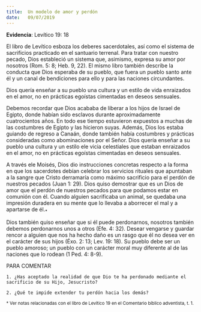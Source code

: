 ```yaml
---
title:  Un modelo de amor y perdón 
date:   09/07/2019
---
```


**Evidencia**: Levítico 19: 18 

El libro de Levítico esboza los deberes sacerdotales, así como el sistema de sacrificios practicado en el santuario terrenal. Para tratar con nuestro pecado, Dios estableció un sistema que, asimismo, expresa su amor por nosotros (Rom. 5: 8; Heb. 9, 22). El mismo libro también describe la conducta que Dios esperaba de su pueblo, que fuera un pueblo santo ante él y un canal de bendiciones para ello y para las naciones circundantes. 

Dios quería enseñar a su pueblo una cultura y un estilo de vida enraizados en el amor, no en prácticas egoístas cimentadas en deseos sensuales. 

Debemos recordar que Dios acababa de liberar a los hijos de Israel de Egipto, donde habían sido esclavos durante aproximadamente cuatrocientos años. En todo ese tiempo estuvieron expuestos a muchas de las costumbres de Egipto y las hicieron suyas. Además, Dios los estaba guiando de regreso a Canaán, donde también había costumbres y prácticas consideradas como abominaciones por el Señor. Dios quería enseñar a su pueblo una cultura y un estilo ele vicia celestiales que estaban enraizados en el amor, no en prácticas egoístas cimentadas en deseos sensuales. 

A través ele Moisés, Dios dio instrucciones concretas respecto a la forma en que los sacerdotes debían celebrar los servicios rituales que apuntaban a la sangre que Cristo derramaría como máximo sacrificio para el perdón de nuestros pecados (Juan 1: 29). Dios quiso demostrar que es un Dios de amor que el perdón de nuestros pecados para que podamos estar en comunión con él. Cuando alguien sacrificaba un animal, se quedaba una impresión duradera en su mente que lo llevaba a aborrecer el mal y a apartarse de él.<sub>*</sub>

Dios también quiso enseñar que si él puede perdonarnos, nosotros también debemos perdonarnos unos a otros (Efe. 4: 32). Desear vengarse y guardar rencor a alguien que nos ha hecho daño es un rasgo que él no desea ver en el carácter de sus hijos (Éxo. 2: 13; Lev. 19: 18). Su pueblo debe ser un pueblo amoroso; un pueblo con un carácter moral muy diferente al de las naciones que lo rodean (1 Ped. 4: 8-9). 

PARA COMENTAR 

`1. ¿Has aceptado la realidad de que Dio te ha perdonado mediante el sacrificio de su Hijo, Jesucristo?`

`2. ¿Qué te impide extender tu perdón hacia los demás?` 

<sub>* Ver notas relacionadas con el libro de Levítico 19 en el Comentario bíblico adventista, t. 1.</sub>